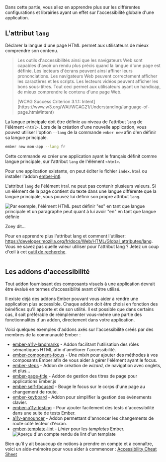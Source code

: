 Dans cette partie, vous allez en apprendre plus sur les différentes configurations et librairies ayant un effet sur l'accessibilité globale d'une application.

## L'attribut `lang`

Déclarer la langue d'une page HTML permet aux utilisateurs de mieux comprendre son contenu.

> Les outils d'accessibilités ainsi que les navigateurs Web sont capables d'avoir un rendu plus précis quand la langue d'une page est définie. Les lecteurs d'écrans peuvent ainsi affiner leurs prononciations. Les navigateurs Web peuvent correctement afficher les caractères et les scripts. Les lecteurs vidéos peuvent afficher les bons sous-titres. Tout ceci permet aux utilisateurs ayant un handicap, de mieux comprendre le contenu d'une page Web.
> <!-- spell ignore --><span lang="en">[WCAG Success Criterion 3.1.1: Intent](https://www.w3.org/WAI/WCAG21/Understanding/language-of-page.html#intent)</span>

La langue principale doit être définie au niveau de l'attribut `lang` de l'élément `<html>`. Lors de la création d'une nouvelle application, vous pouvez utiliser l'option `--lang` de la commande `ember new` afin d'en définir sa langue principale.

```bash
ember new mon-app --lang fr
```

Cette commande va créer une application ayant le français définit comme langue principale, sur l'attribut `lang` de l'élément `<html>`.

Pour une application existante, on peut éditer le fichier `index.html` ou installer l'addon [ember-intl](https://github.com/ember-intl/ember-intl).

L'attribut `lang` de l'élément `html` ne peut pas contenir plusieurs valeurs. Si un élément de la page contient du texte dans une langue différente que la langue principale, vous pouvez lui définir son propre attribut `lang`.

![Par exemple, l'élément HTML peut définir "es" en tant que langue principale et un paragraphe peut quant à lui avoir "en" en tant que langue définie](/images/accessibility/application-considerations/lang.png)

<div class="cta">
  <div class="cta-note">
    <div class="cta-note-body">
      <div class="cta-note-heading">Zoey dit...</div>
      <div class="cta-note-message">
        <p>
        Pour en apprendre plus l'attribut lang et comment l'utiliser: <a href="https://developer.mozilla.org/fr/docs/Web/HTML/Global_attributes/lang">https://developer.mozilla.org/fr/docs/Web/HTML/Global_attributes/lang</a>. Vous ne savez pas quelle valeur utiliser pour l'attribut lang ? Jetez un coup d'œil à cet <a href="https://r12a.github.io/app-subtags/">outil de recherche</a>.
        </p>
      </div>
    </div>
    <img src="/images/mascots/zoey.png" role="presentation" alt="">
  </div>
</div>

## Les addons d'accessibilité

Tout addon fournissant des composants visuels à une application devrait être évalué en termes d'accessibilité avant d'être utilisé.

Il existe déjà des addons Ember pouvant vous aider à rendre une application plus accessible.
Chaque addon doit être choisi en fonction des bénéfices qu'il apporte et de son utilité. Il est possible que dans certains cas, il soit préférable de réimplémenter vous-même une partie des fonctionnalités d'un addon, directement dans votre application.

Voici quelques exemples d'addons axés sur l'accessibilité créés par des membres de la communauté Ember&nbsp;:

- [ember-a11y-landmarks](https://github.com/ember-a11y/ember-a11y-landmarks) - Addon facilitant l'utilisation des rôles sémantiques HTML afin d'améliorer l'accessibilité.
- [ember-component-focus](https://github.com/ember-a11y/ember-component-focus) - Une _mixin_ pour ajouter des méthodes à vos composants Ember afin de vous aider à gérer l'élément ayant le focus.
- [ember-steps](https://github.com/rwjblue/ember-steps) - Addon de création de _wizard_, de navigation avec onglets, et plus...
- [ember-page-title](https://github.com/tim-evans/ember-page-title) - Addon de gestion des titres de page pour applications Ember.js
- [ember-self-focused](https://github.com/linkedin/self-focused/tree/master/packages/ember-self-focused) - Bouge le focus sur le corps d'une page au changement de route.
- [ember-keyboard](https://github.com/patience-tema-baron/ember-keyboard) - Addon pour simplifier la gestion des événements clavier.
- [ember-a11y-testing](https://github.com/ember-a11y/ember-a11y-testing) - Pour ajouter facilement des tests d'accessibilité dans une suite de tests Ember.
- [a11y-announcer](https://github.com/ember-a11y/a11y-announcer) - Addon permettant d'annoncer les changements de route côté lecteur d'écran.
- [ember-template-lint](https://github.com/ember-template-lint/ember-template-lint) - _Linter_ pour les _templates_ Ember.
  ![Aperçu d'un compte rendu de _lint_ d'un _template_](/images/accessibility/application-considerations/template-lint.png)

<!-- spell ignore -->
Bien qu'il y ait beaucoup de notions à prendre en compte et à connaître, voici un aide-mémoire pour vous aider à commencer&nbsp;: <span lang="en">[Accessibility Cheat Sheet](https://moritzgiessmann.de/accessibility-cheatsheet/)</span>
